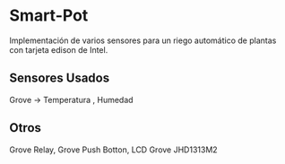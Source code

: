 # Smart-Pot
Implementación de varios sensores para un riego automático de plantas con tarjeta edison de Intel.

## Sensores Usados
Grove -> Temperatura , Humedad

## Otros
Grove Relay, Grove Push Botton, LCD Grove JHD1313M2


